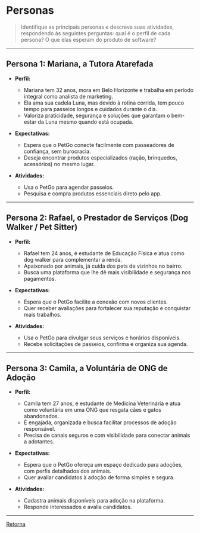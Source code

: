 # Personas

> Identifique as principais personas e descreva suas atividades, respondendo às seguintes perguntas:
> qual é o perfil de cada persona? O que elas esperam do produto de software?

---

## Persona 1: Mariana, a Tutora Atarefada

- **Perfil:**
  * Mariana tem 32 anos, mora em Belo Horizonte e trabalha em período integral como analista de marketing.  
  * Ela ama sua cadela Luna, mas devido à rotina corrida, tem pouco tempo para passeios longos e cuidados durante o dia.  
  * Valoriza praticidade, segurança e soluções que garantam o bem-estar da Luna mesmo quando está ocupada.  

- **Expectativas:**
  * Espera que o PetGo conecte facilmente com passeadores de confiança, sem burocracia.  
  * Deseja encontrar produtos especializados (ração, brinquedos, acessórios) no mesmo lugar.  

- **Atividades:**
  * Usa o PetGo para agendar passeios.  
  * Pesquisa e compra produtos essenciais direto pelo app.  

---

## Persona 2: Rafael, o Prestador de Serviços (Dog Walker / Pet Sitter)

- **Perfil:**
  * Rafael tem 24 anos, é estudante de Educação Física e atua como dog walker para complementar a renda.  
  * Apaixonado por animais, já cuida dos pets de vizinhos no bairro.  
  * Busca uma plataforma que lhe dê mais visibilidade e segurança nos pagamentos.  

- **Expectativas:**
  * Espera que o PetGo facilite a conexão com novos clientes.  
  * Quer receber avaliações para fortalecer sua reputação e conquistar mais trabalhos.  

- **Atividades:**
  * Usa o PetGo para divulgar seus serviços e horários disponíveis.  
  * Recebe solicitações de passeios, confirma e organiza sua agenda.  

---

## Persona 3: Camila, a Voluntária de ONG de Adoção

- **Perfil:**
  * Camila tem 27 anos, é estudante de Medicina Veterinária e atua como voluntária em uma ONG que resgata cães e gatos abandonados.  
  * É engajada, organizada e busca facilitar processos de adoção responsável.  
  * Precisa de canais seguros e com visibilidade para conectar animais a adotantes.  

- **Expectativas:**
  * Espera que o PetGo ofereça um espaço dedicado para adoções, com perfis detalhados dos animais.  
  * Quer avaliar candidatos à adoção de forma simples e segura.  

- **Atividades:**
  * Cadastra animais disponíveis para adoção na plataforma.  
  * Responde interessados e avalia candidatos.  

---

[Retorna](../README.md)
